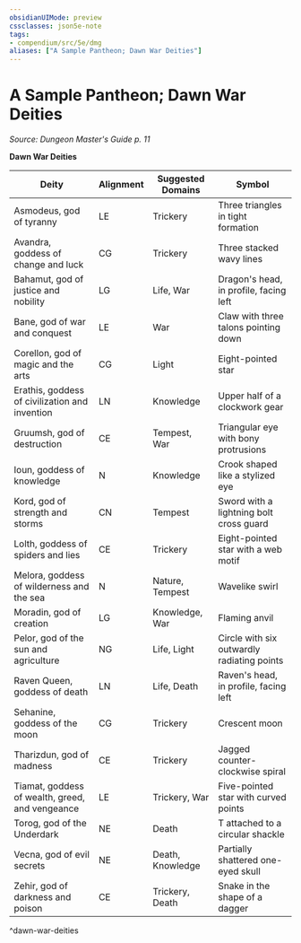```yaml
---
obsidianUIMode: preview
cssclasses: json5e-note
tags:
- compendium/src/5e/dmg
aliases: ["A Sample Pantheon; Dawn War Deities"]
---
```

# A Sample Pantheon; Dawn War Deities
*Source: Dungeon Master's Guide p. 11* 

**Dawn War Deities**

| Deity | Alignment | Suggested Domains | Symbol |
|-------|-----------|-------------------|--------|
| Asmodeus, god of tyranny | LE | Trickery | Three triangles in tight formation |
| Avandra, goddess of change and luck | CG | Trickery | Three stacked wavy lines |
| Bahamut, god of justice and nobility | LG | Life, War | Dragon's head, in profile, facing left |
| Bane, god of war and conquest | LE | War | Claw with three talons pointing down |
| Corellon, god of magic and the arts | CG | Light | Eight-pointed star |
| Erathis, goddess of civilization and invention | LN | Knowledge | Upper half of a clockwork gear |
| Gruumsh, god of destruction | CE | Tempest, War | Triangular eye with bony protrusions |
| Ioun, goddess of knowledge | N | Knowledge | Crook shaped like a stylized eye |
| Kord, god of strength and storms | CN | Tempest | Sword with a lightning bolt cross guard |
| Lolth, goddess of spiders and lies | CE | Trickery | Eight-pointed star with a web motif |
| Melora, goddess of wilderness and the sea | N | Nature, Tempest | Wavelike swirl |
| Moradin, god of creation | LG | Knowledge, War | Flaming anvil |
| Pelor, god of the sun and agriculture | NG | Life, Light | Circle with six outwardly radiating points |
| Raven Queen, goddess of death | LN | Life, Death | Raven's head, in profile, facing left |
| Sehanine, goddess of the moon | CG | Trickery | Crescent moon |
| Tharizdun, god of madness | CE | Trickery | Jagged counter-clockwise spiral |
| Tiamat, goddess of wealth, greed, and vengeance | LE | Trickery, War | Five-pointed star with curved points |
| Torog, god of the Underdark | NE | Death | T attached to a circular shackle |
| Vecna, god of evil secrets | NE | Death, Knowledge | Partially shattered one-eyed skull |
| Zehir, god of darkness and poison | CE | Trickery, Death | Snake in the shape of a dagger |
^dawn-war-deities